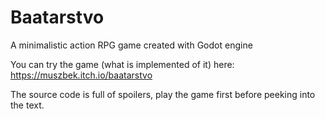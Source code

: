 # Baatarstvo
A minimalistic action RPG game created with Godot engine

You can try the game (what is implemented of it) here:</br>
https://muszbek.itch.io/baatarstvo

The source code is full of spoilers, play the game first before peeking into the text.
